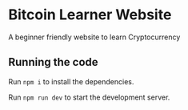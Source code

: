 
  # Bitcoin Learner Website

  A beginner friendly website to learn Cryptocurrency
  
  ## Running the code

  Run `npm i` to install the dependencies.

  Run `npm run dev` to start the development server.
  
